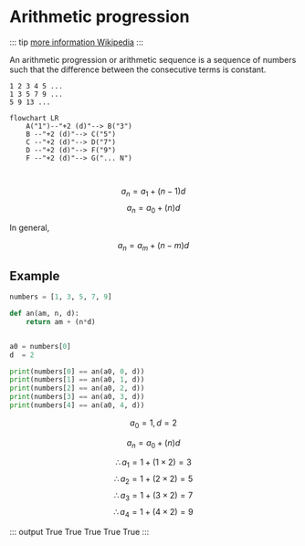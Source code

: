 # Arithmetic progression

::: tip
[more information Wikipedia](https://en.wikipedia.org/wiki/Arithmetic_progression)
:::

An arithmetic progression or arithmetic sequence is a sequence of numbers such that the difference between the consecutive terms is constant.

```
1 2 3 4 5 ...
1 3 5 7 9 ...
5 9 13 ...
```
```mermaid
flowchart LR
    A("1")--"+2 (d)"--> B("3")
    B --"+2 (d)"--> C("5")
    C --"+2 (d)"--> D("7")
    D --"+2 (d)"--> F("9")
    F --"+2 (d)"--> G("... N")

   
```

$$a_n = a_1 + (n-1)d$$
$$a_n = a_0 + (n)d$$

In general,

$$a_n = a_m + (n-m)d$$

## Example

```py
numbers = [1, 3, 5, 7, 9]

def an(am, n, d):
	return am + (n*d)


a0 = numbers[0]
d  = 2

print(numbers[0] == an(a0, 0, d))
print(numbers[1] == an(a0, 1, d))
print(numbers[2] == an(a0, 2, d))
print(numbers[3] == an(a0, 3, d))
print(numbers[4] == an(a0, 4, d))
```

$$a_0 = 1, d = 2$$


$$a_n = a_0 + (n)d$$


$$\therefore a_1 = 1 + (1 \times 2) = 3$$
$$\therefore a_2 = 1 + (2 \times 2) = 5$$
$$\therefore a_3 = 1 + (3 \times 2) = 7$$
$$\therefore a_4 = 1 + (4 \times 2) = 9$$

::: output
True
True
True
True
True
:::
